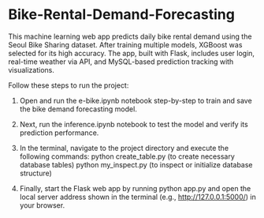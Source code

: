 # Bike-Rental-Demand-Forecasting
This machine learning web app predicts daily bike rental demand using the Seoul Bike Sharing dataset. After training multiple models, XGBoost was selected for its high accuracy. The app, built with Flask, includes user login, real-time weather via API, and MySQL-based prediction tracking with visualizations.


Follow these steps to run the project:

1. Open and run the e-bike.ipynb notebook step-by-step to train and save the bike demand forecasting model.

2. Next, run the inference.ipynb notebook to test the model and verify its prediction performance.

3. In the terminal, navigate to the project directory and execute the following commands:
python create_table.py (to create necessary database tables)
python my_inspect.py (to inspect or initialize database structure)

4. Finally, start the Flask web app by running python app.py and open the local server address shown in the terminal (e.g., http://127.0.0.1:5000/) in your browser.
